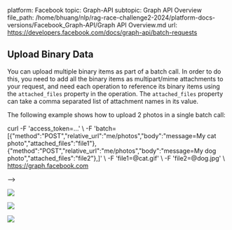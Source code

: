 platform: Facebook
topic: Graph-API
subtopic: Graph API Overview
file_path: /home/bhuang/nlp/rag-race-challenge2-2024/platform-docs-versions/Facebook_Graph-API/Graph API Overview.md
url: https://developers.facebook.com/docs/graph-api/batch-requests


## Upload Binary Data

You can upload multiple binary items as part of a batch call. In order to do this, you need to add all the binary items as multipart/mime attachments to your request, and need each operation to reference its binary items using the `attached_files` property in the operation. The `attached_files` property can take a comma separated list of attachment names in its value.

The following example shows how to upload 2 photos in a single batch call:

curl 
     -F 'access\_token=…' \\
     -F 'batch=\[{"method":"POST","relative\_url":"me/photos","body":"message=My cat photo","attached\_files":"file1"},{"method":"POST","relative\_url":"me/photos","body":"message=My dog photo","attached\_files":"file2"},\]' \\
     -F 'file1=@cat.gif' \\
     -F 'file2=@dog.jpg' \\
    https://graph.facebook.com

\-->

![](https://www.facebook.com/tr?id=675141479195042&ev=PageView&noscript=1)

![](https://www.facebook.com/tr?id=574561515946252&ev=PageView&noscript=1)

![](https://www.facebook.com/tr?id=1754628768090156&ev=PageView&noscript=1)